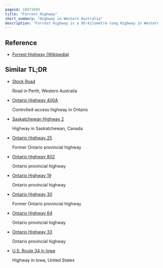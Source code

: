 ```yaml
---
pageid: 18471049
title: "Forrest Highway"
short_summary: "Highway in Western Australia"
description: "Forrest Highway is a 95-kilometre-long Highway in Western Australia's Peel and South West Regions, extending Perth's Kwinana Freeway from East of Mandurah down to Bunbury. Old Coast Road was the original Mandurah–Bunbury Route, dating back to the 1840S. Part of this Road and the australind Bypass around Australind and Eaton were subsumed by the forrest Highway. The Highway begins at Kwinana Freeway's southern Terminus in Ravenswood, continues around the Peel Inlet to Lake Clifton, and Heads south to finish at Bunbury's Eelup Roundabout. There are a Number of at-grade Intersections with minor Roads in the Shires of Murray Waroona and Harvey including Greenlands Road and old Bunbury Road both of which Connect to south western Highway near Pinjarra."
---
```


## Reference

- [Forrest Highway (Wikipedia)](https://en.wikipedia.org/?curid=18471049)

## Similar TL;DR

- [Stock Road](/tldr/en/stock-road)

  Road in Perth, Western Australia

- [Ontario Highway 400A](/tldr/en/ontario-highway-400a)

  Controlled-access highway in Ontario

- [Saskatchewan Highway 2](/tldr/en/saskatchewan-highway-2)

  Highway in Saskatchewan, Canada

- [Ontario Highway 25](/tldr/en/ontario-highway-25)

  Former Ontario provincial highway

- [Ontario Highway 802](/tldr/en/ontario-highway-802)

  Ontario provincial highway

- [Ontario Highway 19](/tldr/en/ontario-highway-19)

  Ontario provincial highway

- [Ontario Highway 30](/tldr/en/ontario-highway-30)

  Former Ontario provincial highway

- [Ontario Highway 64](/tldr/en/ontario-highway-64)

  Ontario provincial highway

- [Ontario Highway 33](/tldr/en/ontario-highway-33)

  Ontario provincial highway

- [U.S. Route 34 in Iowa](/tldr/en/us-route-34-in-iowa)

  Highway in Iowa, United States
